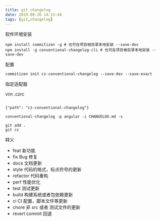 ```yaml
---
title: git changelog
date: 2019-08-26 14:15:44
tags: [git,changelog]
---
```


软件环境安装
```
npm install commitizen -g # 也可在项目根目录本地安装 --save-dev
npm install -g conventional-changelog-cli # 也可在项目根目录本地安装 --save-dev
```
配置
```
commitizen init cz-conventional-changelog --save-dev --save-exact
```
指定适配器

vim .czrc
```

{"path": "cz-conventional-changelog"}

```

```conventional-changelog -p angular -i CHANGELOG.md -s```
```
git add .
git cz
```
释义
* feat 新功能
* fix Bug 修复
* docs 文档更新
* style 代码的格式，标点符号的更新
* refactor 代码重构
* perf 性能优化
* test 测试更新
* build 构建系统或者包依赖更新
* ci CI 配置，脚本文件等更新
* chore 非 src 或者 测试文件的更新
* revert commit 回退
